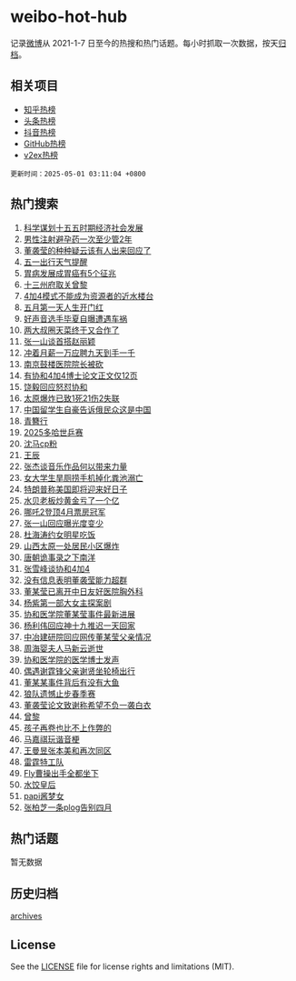 # weibo-hot-hub

记录[微博](https://www.weibo.com)从 2021-1-7 日至今的热搜和热门话题。每小时抓取一次数据，按天[归档](archives)。

## 相关项目

- [知乎热榜](https://github.com/lonnyzhang423/zhihu-hot-hub)
- [头条热榜](https://github.com/lonnyzhang423/toutiao-hot-hub)
- [抖音热榜](https://github.com/lonnyzhang423/douyin-hot-hub)
- [GitHub热榜](https://github.com/lonnyzhang423/github-hot-hub)
- [v2ex热榜](https://github.com/lonnyzhang423/v2ex-hot-hub)


`更新时间：2025-05-01 03:11:04 +0800`

## 热门搜索

1. [科学谋划十五五时期经济社会发展](https://m.weibo.cn/search?containerid=100103type%3D1%26t%3D10%26q%3D%23%E7%A7%91%E5%AD%A6%E8%B0%8B%E5%88%92%E5%8D%81%E4%BA%94%E4%BA%94%E6%97%B6%E6%9C%9F%E7%BB%8F%E6%B5%8E%E7%A4%BE%E4%BC%9A%E5%8F%91%E5%B1%95%23&stream_entry_id=51&isnewpage=1&extparam=seat%3D1%26stream_entry_id%3D51%26c_type%3D51%26q%3D%2523%25E7%25A7%2591%25E5%25AD%25A6%25E8%25B0%258B%25E5%2588%2592%25E5%258D%2581%25E4%25BA%2594%25E4%25BA%2594%25E6%2597%25B6%25E6%259C%259F%25E7%25BB%258F%25E6%25B5%258E%25E7%25A4%25BE%25E4%25BC%259A%25E5%258F%2591%25E5%25B1%2595%2523%26cate%3D10103%26filter_type%3Drealtimehot%26dgr%3D0%26pos%3D0%26display_time%3D1746040263%26pre_seqid%3D17460402632100186538091)
1. [男性注射避孕药一次至少管2年](https://m.weibo.cn/search?containerid=100103type%3D1%26t%3D10%26q%3D%23%E7%94%B7%E6%80%A7%E6%B3%A8%E5%B0%84%E9%81%BF%E5%AD%95%E8%8D%AF%E4%B8%80%E6%AC%A1%E8%87%B3%E5%B0%91%E7%AE%A12%E5%B9%B4%23&stream_entry_id=31&isnewpage=1&extparam=seat%3D1%26c_type%3D31%26flag%3D2%26cate%3D5001%26lcate%3D5001%26stream_entry_id%3D31%26filter_type%3Drealtimehot%26q%3D%2523%25E7%2594%25B7%25E6%2580%25A7%25E6%25B3%25A8%25E5%25B0%2584%25E9%2581%25BF%25E5%25AD%2595%25E8%258D%25AF%25E4%25B8%2580%25E6%25AC%25A1%25E8%2587%25B3%25E5%25B0%2591%25E7%25AE%25A12%25E5%25B9%25B4%2523%26dgr%3D0%26realpos%3D1%26band_rank%3D1%26pos%3D0%26display_time%3D1746040263%26pre_seqid%3D17460402632100186538091)
1. [董袭莹的种种疑云该有人出来回应了](https://m.weibo.cn/search?containerid=100103type%3D1%26t%3D10%26q%3D%23%E8%91%A3%E8%A2%AD%E8%8E%B9%E7%9A%84%E7%A7%8D%E7%A7%8D%E7%96%91%E4%BA%91%E8%AF%A5%E6%9C%89%E4%BA%BA%E5%87%BA%E6%9D%A5%E5%9B%9E%E5%BA%94%E4%BA%86%23&stream_entry_id=31&isnewpage=1&extparam=seat%3D1%26c_type%3D31%26flag%3D0%26cate%3D5001%26lcate%3D5001%26stream_entry_id%3D31%26filter_type%3Drealtimehot%26q%3D%2523%25E8%2591%25A3%25E8%25A2%25AD%25E8%258E%25B9%25E7%259A%2584%25E7%25A7%258D%25E7%25A7%258D%25E7%2596%2591%25E4%25BA%2591%25E8%25AF%25A5%25E6%259C%2589%25E4%25BA%25BA%25E5%2587%25BA%25E6%259D%25A5%25E5%259B%259E%25E5%25BA%2594%25E4%25BA%2586%2523%26dgr%3D0%26realpos%3D2%26band_rank%3D2%26pos%3D1%26display_time%3D1746040263%26pre_seqid%3D17460402632100186538091)
1. [五一出行天气提醒](https://m.weibo.cn/search?containerid=100103type%3D1%26t%3D10%26q%3D%23%E4%BA%94%E4%B8%80%E5%87%BA%E8%A1%8C%E5%A4%A9%E6%B0%94%E6%8F%90%E9%86%92%23&stream_entry_id=31&isnewpage=1&extparam=seat%3D1%26c_type%3D31%26flag%3D0%26cate%3D5001%26lcate%3D5001%26stream_entry_id%3D31%26filter_type%3Drealtimehot%26q%3D%2523%25E4%25BA%2594%25E4%25B8%2580%25E5%2587%25BA%25E8%25A1%258C%25E5%25A4%25A9%25E6%25B0%2594%25E6%258F%2590%25E9%2586%2592%2523%26dgr%3D0%26realpos%3D3%26band_rank%3D3%26pos%3D2%26display_time%3D1746040263%26pre_seqid%3D17460402632100186538091)
1. [胃病发展成胃癌有5个征兆](https://m.weibo.cn/search?containerid=100103type%3D1%26t%3D10%26q%3D%23%E8%83%83%E7%97%85%E5%8F%91%E5%B1%95%E6%88%90%E8%83%83%E7%99%8C%E6%9C%895%E4%B8%AA%E5%BE%81%E5%85%86%23&stream_entry_id=31&isnewpage=1&extparam=seat%3D1%26c_type%3D31%26flag%3D2%26cate%3D5001%26lcate%3D5001%26stream_entry_id%3D31%26filter_type%3Drealtimehot%26q%3D%2523%25E8%2583%2583%25E7%2597%2585%25E5%258F%2591%25E5%25B1%2595%25E6%2588%2590%25E8%2583%2583%25E7%2599%258C%25E6%259C%25895%25E4%25B8%25AA%25E5%25BE%2581%25E5%2585%2586%2523%26dgr%3D0%26realpos%3D4%26band_rank%3D4%26pos%3D3%26display_time%3D1746040263%26pre_seqid%3D17460402632100186538091)
1. [十三州府取关曾黎](https://m.weibo.cn/search?containerid=100103type%3D1%26t%3D10%26q%3D%23%E5%8D%81%E4%B8%89%E5%B7%9E%E5%BA%9C%E5%8F%96%E5%85%B3%E6%9B%BE%E9%BB%8E%23&stream_entry_id=31&isnewpage=1&extparam=seat%3D1%26c_type%3D31%26flag%3D0%26cate%3D5001%26lcate%3D5001%26stream_entry_id%3D31%26filter_type%3Drealtimehot%26q%3D%2523%25E5%258D%2581%25E4%25B8%2589%25E5%25B7%259E%25E5%25BA%259C%25E5%258F%2596%25E5%2585%25B3%25E6%259B%25BE%25E9%25BB%258E%2523%26dgr%3D0%26realpos%3D5%26band_rank%3D5%26pos%3D4%26display_time%3D1746040263%26pre_seqid%3D17460402632100186538091)
1. [4加4模式不能成为资源者的近水楼台](https://m.weibo.cn/search?containerid=100103type%3D1%26t%3D10%26q%3D%234%E5%8A%A04%E6%A8%A1%E5%BC%8F%E4%B8%8D%E8%83%BD%E6%88%90%E4%B8%BA%E8%B5%84%E6%BA%90%E8%80%85%E7%9A%84%E8%BF%91%E6%B0%B4%E6%A5%BC%E5%8F%B0%23&stream_entry_id=31&isnewpage=1&extparam=seat%3D1%26c_type%3D31%26flag%3D1%26cate%3D5001%26lcate%3D5001%26stream_entry_id%3D31%26filter_type%3Drealtimehot%26q%3D%25234%25E5%258A%25A04%25E6%25A8%25A1%25E5%25BC%258F%25E4%25B8%258D%25E8%2583%25BD%25E6%2588%2590%25E4%25B8%25BA%25E8%25B5%2584%25E6%25BA%2590%25E8%2580%2585%25E7%259A%2584%25E8%25BF%2591%25E6%25B0%25B4%25E6%25A5%25BC%25E5%258F%25B0%2523%26dgr%3D0%26realpos%3D6%26band_rank%3D6%26pos%3D5%26display_time%3D1746040263%26pre_seqid%3D17460402632100186538091)
1. [五月第一天人生开门红](https://m.weibo.cn/search?containerid=100103type%3D1%26t%3D10%26q%3D%23%E4%BA%94%E6%9C%88%E7%AC%AC%E4%B8%80%E5%A4%A9%E4%BA%BA%E7%94%9F%E5%BC%80%E9%97%A8%E7%BA%A2%23&stream_entry_id=31&isnewpage=1&extparam=seat%3D1%26c_type%3D31%26band_rank%3D7%26topic_ad%3D1%26lcate%3D5001%26is_ad_pos%3D1%26stream_entry_id%3D31%26pos%3D6%26q%3D%2523%25E4%25BA%2594%25E6%259C%2588%25E7%25AC%25AC%25E4%25B8%2580%25E5%25A4%25A9%25E4%25BA%25BA%25E7%2594%259F%25E5%25BC%2580%25E9%2597%25A8%25E7%25BA%25A2%2523%26dgr%3D0%26cate%3D5001%26adid%3D284713%26filter_type%3Drealtimehot%26display_time%3D1746040263%26pre_seqid%3D17460402632100186538091)
1. [好声音选手毕夏自曝遭遇车祸](https://m.weibo.cn/search?containerid=100103type%3D1%26t%3D10%26q%3D%23%E5%A5%BD%E5%A3%B0%E9%9F%B3%E9%80%89%E6%89%8B%E6%AF%95%E5%A4%8F%E8%87%AA%E6%9B%9D%E9%81%AD%E9%81%87%E8%BD%A6%E7%A5%B8%23&stream_entry_id=31&isnewpage=1&extparam=seat%3D1%26c_type%3D31%26flag%3D2%26cate%3D5001%26lcate%3D5001%26stream_entry_id%3D31%26filter_type%3Drealtimehot%26q%3D%2523%25E5%25A5%25BD%25E5%25A3%25B0%25E9%259F%25B3%25E9%2580%2589%25E6%2589%258B%25E6%25AF%2595%25E5%25A4%258F%25E8%2587%25AA%25E6%259B%259D%25E9%2581%25AD%25E9%2581%2587%25E8%25BD%25A6%25E7%25A5%25B8%2523%26dgr%3D0%26realpos%3D7%26band_rank%3D7%26pos%3D7%26display_time%3D1746040263%26pre_seqid%3D17460402632100186538091)
1. [两大叔圈天菜终于又合作了](https://m.weibo.cn/search?containerid=100103type%3D1%26t%3D10%26q%3D%E4%B8%A4%E5%A4%A7%E5%8F%94%E5%9C%88%E5%A4%A9%E8%8F%9C%E7%BB%88%E4%BA%8E%E5%8F%88%E5%90%88%E4%BD%9C%E4%BA%86&stream_entry_id=31&isnewpage=1&extparam=seat%3D1%26c_type%3D31%26flag%3D2%26cate%3D5001%26lcate%3D5001%26stream_entry_id%3D31%26filter_type%3Drealtimehot%26q%3D%25E4%25B8%25A4%25E5%25A4%25A7%25E5%258F%2594%25E5%259C%2588%25E5%25A4%25A9%25E8%258F%259C%25E7%25BB%2588%25E4%25BA%258E%25E5%258F%2588%25E5%2590%2588%25E4%25BD%259C%25E4%25BA%2586%26dgr%3D0%26realpos%3D8%26band_rank%3D8%26pos%3D8%26display_time%3D1746040263%26pre_seqid%3D17460402632100186538091)
1. [张一山谈首搭赵丽颖](https://m.weibo.cn/search?containerid=100103type%3D1%26t%3D10%26q%3D%23%E5%BC%A0%E4%B8%80%E5%B1%B1%E8%B0%88%E9%A6%96%E6%90%AD%E8%B5%B5%E4%B8%BD%E9%A2%96%23&stream_entry_id=31&isnewpage=1&extparam=seat%3D1%26c_type%3D31%26flag%3D2%26cate%3D5001%26lcate%3D5001%26stream_entry_id%3D31%26filter_type%3Drealtimehot%26q%3D%2523%25E5%25BC%25A0%25E4%25B8%2580%25E5%25B1%25B1%25E8%25B0%2588%25E9%25A6%2596%25E6%2590%25AD%25E8%25B5%25B5%25E4%25B8%25BD%25E9%25A2%2596%2523%26dgr%3D0%26realpos%3D9%26band_rank%3D9%26pos%3D9%26display_time%3D1746040263%26pre_seqid%3D17460402632100186538091)
1. [冲着月薪一万应聘九天到手一千](https://m.weibo.cn/search?containerid=100103type%3D1%26t%3D10%26q%3D%23%E5%86%B2%E7%9D%80%E6%9C%88%E8%96%AA%E4%B8%80%E4%B8%87%E5%BA%94%E8%81%98%E4%B9%9D%E5%A4%A9%E5%88%B0%E6%89%8B%E4%B8%80%E5%8D%83%23&stream_entry_id=31&isnewpage=1&extparam=seat%3D1%26c_type%3D31%26flag%3D0%26cate%3D5001%26lcate%3D5001%26stream_entry_id%3D31%26filter_type%3Drealtimehot%26q%3D%2523%25E5%2586%25B2%25E7%259D%2580%25E6%259C%2588%25E8%2596%25AA%25E4%25B8%2580%25E4%25B8%2587%25E5%25BA%2594%25E8%2581%2598%25E4%25B9%259D%25E5%25A4%25A9%25E5%2588%25B0%25E6%2589%258B%25E4%25B8%2580%25E5%258D%2583%2523%26dgr%3D0%26realpos%3D10%26band_rank%3D10%26pos%3D10%26display_time%3D1746040263%26pre_seqid%3D17460402632100186538091)
1. [南京鼓楼医院院长被砍](https://m.weibo.cn/search?containerid=100103type%3D1%26t%3D10%26q%3D%23%E5%8D%97%E4%BA%AC%E9%BC%93%E6%A5%BC%E5%8C%BB%E9%99%A2%E9%99%A2%E9%95%BF%E8%A2%AB%E7%A0%8D%23&stream_entry_id=31&isnewpage=1&extparam=seat%3D1%26c_type%3D31%26flag%3D2%26cate%3D5001%26lcate%3D5001%26stream_entry_id%3D31%26filter_type%3Drealtimehot%26q%3D%2523%25E5%258D%2597%25E4%25BA%25AC%25E9%25BC%2593%25E6%25A5%25BC%25E5%258C%25BB%25E9%2599%25A2%25E9%2599%25A2%25E9%2595%25BF%25E8%25A2%25AB%25E7%25A0%258D%2523%26dgr%3D0%26realpos%3D11%26band_rank%3D11%26pos%3D11%26display_time%3D1746040263%26pre_seqid%3D17460402632100186538091)
1. [有协和4加4博士论文正文仅12页](https://m.weibo.cn/search?containerid=100103type%3D1%26t%3D10%26q%3D%23%E6%9C%89%E5%8D%8F%E5%92%8C4%E5%8A%A04%E5%8D%9A%E5%A3%AB%E8%AE%BA%E6%96%87%E6%AD%A3%E6%96%87%E4%BB%8512%E9%A1%B5%23&stream_entry_id=31&isnewpage=1&extparam=seat%3D1%26c_type%3D31%26flag%3D0%26cate%3D5001%26lcate%3D5001%26stream_entry_id%3D31%26filter_type%3Drealtimehot%26q%3D%2523%25E6%259C%2589%25E5%258D%258F%25E5%2592%258C4%25E5%258A%25A04%25E5%258D%259A%25E5%25A3%25AB%25E8%25AE%25BA%25E6%2596%2587%25E6%25AD%25A3%25E6%2596%2587%25E4%25BB%258512%25E9%25A1%25B5%2523%26dgr%3D0%26realpos%3D12%26band_rank%3D12%26pos%3D12%26display_time%3D1746040263%26pre_seqid%3D17460402632100186538091)
1. [饶毅回应怒怼协和](https://m.weibo.cn/search?containerid=100103type%3D1%26t%3D10%26q%3D%23%E9%A5%B6%E6%AF%85%E5%9B%9E%E5%BA%94%E6%80%92%E6%80%BC%E5%8D%8F%E5%92%8C%23&stream_entry_id=31&isnewpage=1&extparam=seat%3D1%26c_type%3D31%26flag%3D0%26cate%3D5001%26lcate%3D5001%26stream_entry_id%3D31%26filter_type%3Drealtimehot%26q%3D%2523%25E9%25A5%25B6%25E6%25AF%2585%25E5%259B%259E%25E5%25BA%2594%25E6%2580%2592%25E6%2580%25BC%25E5%258D%258F%25E5%2592%258C%2523%26dgr%3D0%26realpos%3D13%26band_rank%3D13%26pos%3D13%26display_time%3D1746040263%26pre_seqid%3D17460402632100186538091)
1. [太原爆炸已致1死21伤2失联](https://m.weibo.cn/search?containerid=100103type%3D1%26t%3D10%26q%3D%23%E5%A4%AA%E5%8E%9F%E7%88%86%E7%82%B8%E5%B7%B2%E8%87%B41%E6%AD%BB21%E4%BC%A42%E5%A4%B1%E8%81%94%23&stream_entry_id=31&isnewpage=1&extparam=seat%3D1%26c_type%3D31%26flag%3D0%26cate%3D5001%26lcate%3D5001%26stream_entry_id%3D31%26filter_type%3Drealtimehot%26q%3D%2523%25E5%25A4%25AA%25E5%258E%259F%25E7%2588%2586%25E7%2582%25B8%25E5%25B7%25B2%25E8%2587%25B41%25E6%25AD%25BB21%25E4%25BC%25A42%25E5%25A4%25B1%25E8%2581%2594%2523%26dgr%3D0%26realpos%3D14%26band_rank%3D14%26pos%3D14%26display_time%3D1746040263%26pre_seqid%3D17460402632100186538091)
1. [中国留学生自豪告诉俄民众这是中国](https://m.weibo.cn/search?containerid=100103type%3D1%26t%3D10%26q%3D%23%E4%B8%AD%E5%9B%BD%E7%95%99%E5%AD%A6%E7%94%9F%E8%87%AA%E8%B1%AA%E5%91%8A%E8%AF%89%E4%BF%84%E6%B0%91%E4%BC%97%E8%BF%99%E6%98%AF%E4%B8%AD%E5%9B%BD%23&stream_entry_id=31&isnewpage=1&extparam=seat%3D1%26c_type%3D31%26flag%3D1%26cate%3D5001%26lcate%3D5001%26stream_entry_id%3D31%26filter_type%3Drealtimehot%26q%3D%2523%25E4%25B8%25AD%25E5%259B%25BD%25E7%2595%2599%25E5%25AD%25A6%25E7%2594%259F%25E8%2587%25AA%25E8%25B1%25AA%25E5%2591%258A%25E8%25AF%2589%25E4%25BF%2584%25E6%25B0%2591%25E4%25BC%2597%25E8%25BF%2599%25E6%2598%25AF%25E4%25B8%25AD%25E5%259B%25BD%2523%26dgr%3D0%26realpos%3D15%26band_rank%3D15%26pos%3D15%26display_time%3D1746040263%26pre_seqid%3D17460402632100186538091)
1. [青簪行](https://m.weibo.cn/search?containerid=100103type%3D1%26t%3D10%26q%3D%E9%9D%92%E7%B0%AA%E8%A1%8C&stream_entry_id=31&isnewpage=1&extparam=seat%3D1%26c_type%3D31%26flag%3D0%26cate%3D5001%26lcate%3D5001%26stream_entry_id%3D31%26filter_type%3Drealtimehot%26q%3D%25E9%259D%2592%25E7%25B0%25AA%25E8%25A1%258C%26dgr%3D0%26realpos%3D16%26band_rank%3D16%26pos%3D16%26display_time%3D1746040263%26pre_seqid%3D17460402632100186538091)
1. [2025多哈世乒赛](https://m.weibo.cn/search?containerid=100103type%3D1%26t%3D10%26q%3D2025%E5%A4%9A%E5%93%88%E4%B8%96%E4%B9%92%E8%B5%9B&stream_entry_id=31&isnewpage=1&extparam=seat%3D1%26c_type%3D31%26flag%3D0%26cate%3D5001%26lcate%3D5001%26stream_entry_id%3D31%26filter_type%3Drealtimehot%26q%3D2025%25E5%25A4%259A%25E5%2593%2588%25E4%25B8%2596%25E4%25B9%2592%25E8%25B5%259B%26dgr%3D0%26realpos%3D17%26band_rank%3D17%26pos%3D17%26display_time%3D1746040263%26pre_seqid%3D17460402632100186538091)
1. [沈马cp粉](https://m.weibo.cn/search?containerid=100103type%3D1%26t%3D10%26q%3D%E6%B2%88%E9%A9%ACcp%E7%B2%89&stream_entry_id=31&isnewpage=1&extparam=seat%3D1%26c_type%3D31%26flag%3D0%26cate%3D5001%26lcate%3D5001%26stream_entry_id%3D31%26filter_type%3Drealtimehot%26q%3D%25E6%25B2%2588%25E9%25A9%25ACcp%25E7%25B2%2589%26dgr%3D0%26realpos%3D18%26band_rank%3D18%26pos%3D18%26display_time%3D1746040263%26pre_seqid%3D17460402632100186538091)
1. [王辰](https://m.weibo.cn/search?containerid=100103type%3D1%26t%3D10%26q%3D%E7%8E%8B%E8%BE%B0&stream_entry_id=31&isnewpage=1&extparam=seat%3D1%26c_type%3D31%26flag%3D0%26cate%3D5001%26lcate%3D5001%26stream_entry_id%3D31%26filter_type%3Drealtimehot%26q%3D%25E7%258E%258B%25E8%25BE%25B0%26dgr%3D0%26realpos%3D19%26band_rank%3D19%26pos%3D19%26display_time%3D1746040263%26pre_seqid%3D17460402632100186538091)
1. [张杰谈音乐作品何以带来力量](https://m.weibo.cn/search?containerid=100103type%3D1%26t%3D10%26q%3D%23%E5%BC%A0%E6%9D%B0%E8%B0%88%E9%9F%B3%E4%B9%90%E4%BD%9C%E5%93%81%E4%BD%95%E4%BB%A5%E5%B8%A6%E6%9D%A5%E5%8A%9B%E9%87%8F%23&stream_entry_id=31&isnewpage=1&extparam=seat%3D1%26c_type%3D31%26flag%3D0%26cate%3D5001%26lcate%3D5001%26stream_entry_id%3D31%26filter_type%3Drealtimehot%26q%3D%2523%25E5%25BC%25A0%25E6%259D%25B0%25E8%25B0%2588%25E9%259F%25B3%25E4%25B9%2590%25E4%25BD%259C%25E5%2593%2581%25E4%25BD%2595%25E4%25BB%25A5%25E5%25B8%25A6%25E6%259D%25A5%25E5%258A%259B%25E9%2587%258F%2523%26dgr%3D0%26realpos%3D20%26band_rank%3D20%26pos%3D20%26display_time%3D1746040263%26pre_seqid%3D17460402632100186538091)
1. [女大学生旱厕捞手机掉化粪池溺亡](https://m.weibo.cn/search?containerid=100103type%3D1%26t%3D10%26q%3D%23%E5%A5%B3%E5%A4%A7%E5%AD%A6%E7%94%9F%E6%97%B1%E5%8E%95%E6%8D%9E%E6%89%8B%E6%9C%BA%E6%8E%89%E5%8C%96%E7%B2%AA%E6%B1%A0%E6%BA%BA%E4%BA%A1%23&stream_entry_id=31&isnewpage=1&extparam=seat%3D1%26c_type%3D31%26flag%3D0%26cate%3D5001%26lcate%3D5001%26stream_entry_id%3D31%26filter_type%3Drealtimehot%26q%3D%2523%25E5%25A5%25B3%25E5%25A4%25A7%25E5%25AD%25A6%25E7%2594%259F%25E6%2597%25B1%25E5%258E%2595%25E6%258D%259E%25E6%2589%258B%25E6%259C%25BA%25E6%258E%2589%25E5%258C%2596%25E7%25B2%25AA%25E6%25B1%25A0%25E6%25BA%25BA%25E4%25BA%25A1%2523%26dgr%3D0%26realpos%3D21%26band_rank%3D21%26pos%3D21%26display_time%3D1746040263%26pre_seqid%3D17460402632100186538091)
1. [特朗普称美国即将迎来好日子](https://m.weibo.cn/search?containerid=100103type%3D1%26t%3D10%26q%3D%23%E7%89%B9%E6%9C%97%E6%99%AE%E7%A7%B0%E7%BE%8E%E5%9B%BD%E5%8D%B3%E5%B0%86%E8%BF%8E%E6%9D%A5%E5%A5%BD%E6%97%A5%E5%AD%90%23&stream_entry_id=31&isnewpage=1&extparam=seat%3D1%26c_type%3D31%26flag%3D1%26cate%3D5001%26lcate%3D5001%26stream_entry_id%3D31%26filter_type%3Drealtimehot%26q%3D%2523%25E7%2589%25B9%25E6%259C%2597%25E6%2599%25AE%25E7%25A7%25B0%25E7%25BE%258E%25E5%259B%25BD%25E5%258D%25B3%25E5%25B0%2586%25E8%25BF%258E%25E6%259D%25A5%25E5%25A5%25BD%25E6%2597%25A5%25E5%25AD%2590%2523%26dgr%3D0%26realpos%3D22%26band_rank%3D22%26pos%3D22%26display_time%3D1746040263%26pre_seqid%3D17460402632100186538091)
1. [水贝老板炒黄金亏了一个亿](https://m.weibo.cn/search?containerid=100103type%3D1%26t%3D10%26q%3D%23%E6%B0%B4%E8%B4%9D%E8%80%81%E6%9D%BF%E7%82%92%E9%BB%84%E9%87%91%E4%BA%8F%E4%BA%86%E4%B8%80%E4%B8%AA%E4%BA%BF%23&stream_entry_id=31&isnewpage=1&extparam=seat%3D1%26c_type%3D31%26flag%3D0%26cate%3D5001%26lcate%3D5001%26stream_entry_id%3D31%26filter_type%3Drealtimehot%26q%3D%2523%25E6%25B0%25B4%25E8%25B4%259D%25E8%2580%2581%25E6%259D%25BF%25E7%2582%2592%25E9%25BB%2584%25E9%2587%2591%25E4%25BA%258F%25E4%25BA%2586%25E4%25B8%2580%25E4%25B8%25AA%25E4%25BA%25BF%2523%26dgr%3D0%26realpos%3D23%26band_rank%3D23%26pos%3D23%26display_time%3D1746040263%26pre_seqid%3D17460402632100186538091)
1. [哪吒2登顶4月票房冠军](https://m.weibo.cn/search?containerid=100103type%3D1%26t%3D10%26q%3D%23%E5%93%AA%E5%90%922%E7%99%BB%E9%A1%B64%E6%9C%88%E7%A5%A8%E6%88%BF%E5%86%A0%E5%86%9B%23&stream_entry_id=31&isnewpage=1&extparam=seat%3D1%26c_type%3D31%26flag%3D0%26cate%3D5001%26lcate%3D5001%26stream_entry_id%3D31%26filter_type%3Drealtimehot%26q%3D%2523%25E5%2593%25AA%25E5%2590%25922%25E7%2599%25BB%25E9%25A1%25B64%25E6%259C%2588%25E7%25A5%25A8%25E6%2588%25BF%25E5%2586%25A0%25E5%2586%259B%2523%26dgr%3D0%26realpos%3D24%26band_rank%3D24%26pos%3D24%26display_time%3D1746040263%26pre_seqid%3D17460402632100186538091)
1. [张一山回应曝光度变少](https://m.weibo.cn/search?containerid=100103type%3D1%26t%3D10%26q%3D%23%E5%BC%A0%E4%B8%80%E5%B1%B1%E5%9B%9E%E5%BA%94%E6%9B%9D%E5%85%89%E5%BA%A6%E5%8F%98%E5%B0%91%23&stream_entry_id=31&isnewpage=1&extparam=seat%3D1%26c_type%3D31%26flag%3D0%26cate%3D5001%26lcate%3D5001%26stream_entry_id%3D31%26filter_type%3Drealtimehot%26q%3D%2523%25E5%25BC%25A0%25E4%25B8%2580%25E5%25B1%25B1%25E5%259B%259E%25E5%25BA%2594%25E6%259B%259D%25E5%2585%2589%25E5%25BA%25A6%25E5%258F%2598%25E5%25B0%2591%2523%26dgr%3D0%26realpos%3D25%26band_rank%3D25%26pos%3D25%26display_time%3D1746040263%26pre_seqid%3D17460402632100186538091)
1. [杜海涛约女明星吃饭](https://m.weibo.cn/search?containerid=100103type%3D1%26t%3D10%26q%3D%23%E6%9D%9C%E6%B5%B7%E6%B6%9B%E7%BA%A6%E5%A5%B3%E6%98%8E%E6%98%9F%E5%90%83%E9%A5%AD%23&stream_entry_id=31&isnewpage=1&extparam=seat%3D1%26c_type%3D31%26flag%3D0%26cate%3D5001%26lcate%3D5001%26stream_entry_id%3D31%26filter_type%3Drealtimehot%26q%3D%2523%25E6%259D%259C%25E6%25B5%25B7%25E6%25B6%259B%25E7%25BA%25A6%25E5%25A5%25B3%25E6%2598%258E%25E6%2598%259F%25E5%2590%2583%25E9%25A5%25AD%2523%26dgr%3D0%26realpos%3D26%26band_rank%3D26%26pos%3D26%26display_time%3D1746040263%26pre_seqid%3D17460402632100186538091)
1. [山西太原一处居民小区爆炸](https://m.weibo.cn/search?containerid=100103type%3D1%26t%3D10%26q%3D%23%E5%B1%B1%E8%A5%BF%E5%A4%AA%E5%8E%9F%E4%B8%80%E5%A4%84%E5%B1%85%E6%B0%91%E5%B0%8F%E5%8C%BA%E7%88%86%E7%82%B8%23&stream_entry_id=31&isnewpage=1&extparam=seat%3D1%26c_type%3D31%26flag%3D0%26cate%3D5001%26lcate%3D5001%26stream_entry_id%3D31%26filter_type%3Drealtimehot%26q%3D%2523%25E5%25B1%25B1%25E8%25A5%25BF%25E5%25A4%25AA%25E5%258E%259F%25E4%25B8%2580%25E5%25A4%2584%25E5%25B1%2585%25E6%25B0%2591%25E5%25B0%258F%25E5%258C%25BA%25E7%2588%2586%25E7%2582%25B8%2523%26dgr%3D0%26realpos%3D27%26band_rank%3D27%26pos%3D27%26display_time%3D1746040263%26pre_seqid%3D17460402632100186538091)
1. [唐朝诡事录之下南洋](https://m.weibo.cn/search?containerid=100103type%3D1%26t%3D10%26q%3D%E5%94%90%E6%9C%9D%E8%AF%A1%E4%BA%8B%E5%BD%95%E4%B9%8B%E4%B8%8B%E5%8D%97%E6%B4%8B&stream_entry_id=31&isnewpage=1&extparam=seat%3D1%26c_type%3D31%26flag%3D0%26cate%3D5001%26lcate%3D5001%26stream_entry_id%3D31%26filter_type%3Drealtimehot%26q%3D%25E5%2594%2590%25E6%259C%259D%25E8%25AF%25A1%25E4%25BA%258B%25E5%25BD%2595%25E4%25B9%258B%25E4%25B8%258B%25E5%258D%2597%25E6%25B4%258B%26dgr%3D0%26realpos%3D28%26band_rank%3D28%26pos%3D28%26display_time%3D1746040263%26pre_seqid%3D17460402632100186538091)
1. [张雪峰谈协和4加4](https://m.weibo.cn/search?containerid=100103type%3D1%26t%3D10%26q%3D%23%E5%BC%A0%E9%9B%AA%E5%B3%B0%E8%B0%88%E5%8D%8F%E5%92%8C4%E5%8A%A04%23&stream_entry_id=31&isnewpage=1&extparam=seat%3D1%26c_type%3D31%26flag%3D0%26cate%3D5001%26lcate%3D5001%26stream_entry_id%3D31%26filter_type%3Drealtimehot%26q%3D%2523%25E5%25BC%25A0%25E9%259B%25AA%25E5%25B3%25B0%25E8%25B0%2588%25E5%258D%258F%25E5%2592%258C4%25E5%258A%25A04%2523%26dgr%3D0%26realpos%3D29%26band_rank%3D29%26pos%3D29%26display_time%3D1746040263%26pre_seqid%3D17460402632100186538091)
1. [没有信息表明董袭莹能力超群](https://m.weibo.cn/search?containerid=100103type%3D1%26t%3D10%26q%3D%23%E6%B2%A1%E6%9C%89%E4%BF%A1%E6%81%AF%E8%A1%A8%E6%98%8E%E8%91%A3%E8%A2%AD%E8%8E%B9%E8%83%BD%E5%8A%9B%E8%B6%85%E7%BE%A4%23&stream_entry_id=31&isnewpage=1&extparam=seat%3D1%26c_type%3D31%26flag%3D0%26cate%3D5001%26lcate%3D5001%26stream_entry_id%3D31%26filter_type%3Drealtimehot%26q%3D%2523%25E6%25B2%25A1%25E6%259C%2589%25E4%25BF%25A1%25E6%2581%25AF%25E8%25A1%25A8%25E6%2598%258E%25E8%2591%25A3%25E8%25A2%25AD%25E8%258E%25B9%25E8%2583%25BD%25E5%258A%259B%25E8%25B6%2585%25E7%25BE%25A4%2523%26dgr%3D0%26realpos%3D30%26band_rank%3D30%26pos%3D30%26display_time%3D1746040263%26pre_seqid%3D17460402632100186538091)
1. [董某莹已离开中日友好医院胸外科](https://m.weibo.cn/search?containerid=100103type%3D1%26t%3D10%26q%3D%23%E8%91%A3%E6%9F%90%E8%8E%B9%E5%B7%B2%E7%A6%BB%E5%BC%80%E4%B8%AD%E6%97%A5%E5%8F%8B%E5%A5%BD%E5%8C%BB%E9%99%A2%E8%83%B8%E5%A4%96%E7%A7%91%23&stream_entry_id=31&isnewpage=1&extparam=seat%3D1%26c_type%3D31%26flag%3D0%26cate%3D5001%26lcate%3D5001%26stream_entry_id%3D31%26filter_type%3Drealtimehot%26q%3D%2523%25E8%2591%25A3%25E6%259F%2590%25E8%258E%25B9%25E5%25B7%25B2%25E7%25A6%25BB%25E5%25BC%2580%25E4%25B8%25AD%25E6%2597%25A5%25E5%258F%258B%25E5%25A5%25BD%25E5%258C%25BB%25E9%2599%25A2%25E8%2583%25B8%25E5%25A4%2596%25E7%25A7%2591%2523%26dgr%3D0%26realpos%3D31%26band_rank%3D31%26pos%3D31%26display_time%3D1746040263%26pre_seqid%3D17460402632100186538091)
1. [杨紫第一部大女主探案剧](https://m.weibo.cn/search?containerid=100103type%3D1%26t%3D10%26q%3D%23%E6%9D%A8%E7%B4%AB%E7%AC%AC%E4%B8%80%E9%83%A8%E5%A4%A7%E5%A5%B3%E4%B8%BB%E6%8E%A2%E6%A1%88%E5%89%A7%23&stream_entry_id=31&isnewpage=1&extparam=seat%3D1%26c_type%3D31%26flag%3D0%26cate%3D5001%26lcate%3D5001%26stream_entry_id%3D31%26filter_type%3Drealtimehot%26q%3D%2523%25E6%259D%25A8%25E7%25B4%25AB%25E7%25AC%25AC%25E4%25B8%2580%25E9%2583%25A8%25E5%25A4%25A7%25E5%25A5%25B3%25E4%25B8%25BB%25E6%258E%25A2%25E6%25A1%2588%25E5%2589%25A7%2523%26dgr%3D0%26realpos%3D32%26band_rank%3D32%26pos%3D32%26display_time%3D1746040263%26pre_seqid%3D17460402632100186538091)
1. [协和医学院董某莹事件最新进展](https://m.weibo.cn/search?containerid=100103type%3D1%26t%3D10%26q%3D%E5%8D%8F%E5%92%8C%E5%8C%BB%E5%AD%A6%E9%99%A2%E8%91%A3%E6%9F%90%E8%8E%B9%E4%BA%8B%E4%BB%B6%E6%9C%80%E6%96%B0%E8%BF%9B%E5%B1%95&stream_entry_id=31&isnewpage=1&extparam=seat%3D1%26c_type%3D31%26flag%3D0%26cate%3D5001%26lcate%3D5001%26stream_entry_id%3D31%26filter_type%3Drealtimehot%26q%3D%25E5%258D%258F%25E5%2592%258C%25E5%258C%25BB%25E5%25AD%25A6%25E9%2599%25A2%25E8%2591%25A3%25E6%259F%2590%25E8%258E%25B9%25E4%25BA%258B%25E4%25BB%25B6%25E6%259C%2580%25E6%2596%25B0%25E8%25BF%259B%25E5%25B1%2595%26dgr%3D0%26realpos%3D33%26band_rank%3D33%26pos%3D33%26display_time%3D1746040263%26pre_seqid%3D17460402632100186538091)
1. [杨利伟回应神十九推迟一天回家](https://m.weibo.cn/search?containerid=100103type%3D1%26t%3D10%26q%3D%23%E6%9D%A8%E5%88%A9%E4%BC%9F%E5%9B%9E%E5%BA%94%E7%A5%9E%E5%8D%81%E4%B9%9D%E6%8E%A8%E8%BF%9F%E4%B8%80%E5%A4%A9%E5%9B%9E%E5%AE%B6%23&stream_entry_id=31&isnewpage=1&extparam=seat%3D1%26c_type%3D31%26flag%3D0%26cate%3D5001%26lcate%3D5001%26stream_entry_id%3D31%26filter_type%3Drealtimehot%26q%3D%2523%25E6%259D%25A8%25E5%2588%25A9%25E4%25BC%259F%25E5%259B%259E%25E5%25BA%2594%25E7%25A5%259E%25E5%258D%2581%25E4%25B9%259D%25E6%258E%25A8%25E8%25BF%259F%25E4%25B8%2580%25E5%25A4%25A9%25E5%259B%259E%25E5%25AE%25B6%2523%26dgr%3D0%26realpos%3D34%26band_rank%3D34%26pos%3D34%26display_time%3D1746040263%26pre_seqid%3D17460402632100186538091)
1. [中冶建研院回应网传董某莹父亲情况](https://m.weibo.cn/search?containerid=100103type%3D1%26t%3D10%26q%3D%23%E4%B8%AD%E5%86%B6%E5%BB%BA%E7%A0%94%E9%99%A2%E5%9B%9E%E5%BA%94%E7%BD%91%E4%BC%A0%E8%91%A3%E6%9F%90%E8%8E%B9%E7%88%B6%E4%BA%B2%E6%83%85%E5%86%B5%23&stream_entry_id=31&isnewpage=1&extparam=seat%3D1%26c_type%3D31%26flag%3D0%26cate%3D5001%26lcate%3D5001%26stream_entry_id%3D31%26filter_type%3Drealtimehot%26q%3D%2523%25E4%25B8%25AD%25E5%2586%25B6%25E5%25BB%25BA%25E7%25A0%2594%25E9%2599%25A2%25E5%259B%259E%25E5%25BA%2594%25E7%25BD%2591%25E4%25BC%25A0%25E8%2591%25A3%25E6%259F%2590%25E8%258E%25B9%25E7%2588%25B6%25E4%25BA%25B2%25E6%2583%2585%25E5%2586%25B5%2523%26dgr%3D0%26realpos%3D35%26band_rank%3D35%26pos%3D35%26display_time%3D1746040263%26pre_seqid%3D17460402632100186538091)
1. [周海婴夫人马新云逝世](https://m.weibo.cn/search?containerid=100103type%3D1%26t%3D10%26q%3D%23%E5%91%A8%E6%B5%B7%E5%A9%B4%E5%A4%AB%E4%BA%BA%E9%A9%AC%E6%96%B0%E4%BA%91%E9%80%9D%E4%B8%96%23&stream_entry_id=31&isnewpage=1&extparam=seat%3D1%26c_type%3D31%26flag%3D1%26cate%3D5001%26lcate%3D5001%26stream_entry_id%3D31%26filter_type%3Drealtimehot%26q%3D%2523%25E5%2591%25A8%25E6%25B5%25B7%25E5%25A9%25B4%25E5%25A4%25AB%25E4%25BA%25BA%25E9%25A9%25AC%25E6%2596%25B0%25E4%25BA%2591%25E9%2580%259D%25E4%25B8%2596%2523%26dgr%3D0%26realpos%3D36%26band_rank%3D36%26pos%3D36%26display_time%3D1746040263%26pre_seqid%3D17460402632100186538091)
1. [协和医学院的医学博士发声](https://m.weibo.cn/search?containerid=100103type%3D1%26t%3D10%26q%3D%23%E5%8D%8F%E5%92%8C%E5%8C%BB%E5%AD%A6%E9%99%A2%E7%9A%84%E5%8C%BB%E5%AD%A6%E5%8D%9A%E5%A3%AB%E5%8F%91%E5%A3%B0%23&stream_entry_id=31&isnewpage=1&extparam=seat%3D1%26c_type%3D31%26flag%3D0%26cate%3D5001%26lcate%3D5001%26stream_entry_id%3D31%26filter_type%3Drealtimehot%26q%3D%2523%25E5%258D%258F%25E5%2592%258C%25E5%258C%25BB%25E5%25AD%25A6%25E9%2599%25A2%25E7%259A%2584%25E5%258C%25BB%25E5%25AD%25A6%25E5%258D%259A%25E5%25A3%25AB%25E5%258F%2591%25E5%25A3%25B0%2523%26dgr%3D0%26realpos%3D37%26band_rank%3D37%26pos%3D37%26display_time%3D1746040263%26pre_seqid%3D17460402632100186538091)
1. [偶遇谢霆锋父亲谢贤坐轮椅出行](https://m.weibo.cn/search?containerid=100103type%3D1%26t%3D10%26q%3D%23%E5%81%B6%E9%81%87%E8%B0%A2%E9%9C%86%E9%94%8B%E7%88%B6%E4%BA%B2%E8%B0%A2%E8%B4%A4%E5%9D%90%E8%BD%AE%E6%A4%85%E5%87%BA%E8%A1%8C%23&stream_entry_id=31&isnewpage=1&extparam=seat%3D1%26c_type%3D31%26flag%3D0%26cate%3D5001%26lcate%3D5001%26stream_entry_id%3D31%26filter_type%3Drealtimehot%26q%3D%2523%25E5%2581%25B6%25E9%2581%2587%25E8%25B0%25A2%25E9%259C%2586%25E9%2594%258B%25E7%2588%25B6%25E4%25BA%25B2%25E8%25B0%25A2%25E8%25B4%25A4%25E5%259D%2590%25E8%25BD%25AE%25E6%25A4%2585%25E5%2587%25BA%25E8%25A1%258C%2523%26dgr%3D0%26realpos%3D38%26band_rank%3D38%26pos%3D38%26display_time%3D1746040263%26pre_seqid%3D17460402632100186538091)
1. [董某某事件背后有没有大鱼](https://m.weibo.cn/search?containerid=100103type%3D1%26t%3D10%26q%3D%23%E8%91%A3%E6%9F%90%E6%9F%90%E4%BA%8B%E4%BB%B6%E8%83%8C%E5%90%8E%E6%9C%89%E6%B2%A1%E6%9C%89%E5%A4%A7%E9%B1%BC%23&stream_entry_id=31&isnewpage=1&extparam=seat%3D1%26c_type%3D31%26flag%3D0%26cate%3D5001%26lcate%3D5001%26stream_entry_id%3D31%26filter_type%3Drealtimehot%26q%3D%2523%25E8%2591%25A3%25E6%259F%2590%25E6%259F%2590%25E4%25BA%258B%25E4%25BB%25B6%25E8%2583%258C%25E5%2590%258E%25E6%259C%2589%25E6%25B2%25A1%25E6%259C%2589%25E5%25A4%25A7%25E9%25B1%25BC%2523%26dgr%3D0%26realpos%3D39%26band_rank%3D39%26pos%3D39%26display_time%3D1746040263%26pre_seqid%3D17460402632100186538091)
1. [狼队遗憾止步春季赛](https://m.weibo.cn/search?containerid=100103type%3D1%26t%3D10%26q%3D%23%E7%8B%BC%E9%98%9F%E9%81%97%E6%86%BE%E6%AD%A2%E6%AD%A5%E6%98%A5%E5%AD%A3%E8%B5%9B%23&stream_entry_id=31&isnewpage=1&extparam=seat%3D1%26c_type%3D31%26flag%3D0%26cate%3D5001%26lcate%3D5001%26stream_entry_id%3D31%26filter_type%3Drealtimehot%26q%3D%2523%25E7%258B%25BC%25E9%2598%259F%25E9%2581%2597%25E6%2586%25BE%25E6%25AD%25A2%25E6%25AD%25A5%25E6%2598%25A5%25E5%25AD%25A3%25E8%25B5%259B%2523%26dgr%3D0%26realpos%3D40%26band_rank%3D40%26pos%3D40%26display_time%3D1746040263%26pre_seqid%3D17460402632100186538091)
1. [董袭莹论文致谢称希望不负一袭白衣](https://m.weibo.cn/search?containerid=100103type%3D1%26t%3D10%26q%3D%23%E8%91%A3%E8%A2%AD%E8%8E%B9%E8%AE%BA%E6%96%87%E8%87%B4%E8%B0%A2%E7%A7%B0%E5%B8%8C%E6%9C%9B%E4%B8%8D%E8%B4%9F%E4%B8%80%E8%A2%AD%E7%99%BD%E8%A1%A3%23&stream_entry_id=31&isnewpage=1&extparam=seat%3D1%26c_type%3D31%26flag%3D0%26cate%3D5001%26lcate%3D5001%26stream_entry_id%3D31%26filter_type%3Drealtimehot%26q%3D%2523%25E8%2591%25A3%25E8%25A2%25AD%25E8%258E%25B9%25E8%25AE%25BA%25E6%2596%2587%25E8%2587%25B4%25E8%25B0%25A2%25E7%25A7%25B0%25E5%25B8%258C%25E6%259C%259B%25E4%25B8%258D%25E8%25B4%259F%25E4%25B8%2580%25E8%25A2%25AD%25E7%2599%25BD%25E8%25A1%25A3%2523%26dgr%3D0%26realpos%3D41%26band_rank%3D41%26pos%3D41%26display_time%3D1746040263%26pre_seqid%3D17460402632100186538091)
1. [曾黎](https://m.weibo.cn/search?containerid=100103type%3D1%26t%3D10%26q%3D%E6%9B%BE%E9%BB%8E&stream_entry_id=31&isnewpage=1&extparam=seat%3D1%26c_type%3D31%26flag%3D0%26cate%3D5001%26lcate%3D5001%26stream_entry_id%3D31%26filter_type%3Drealtimehot%26q%3D%25E6%259B%25BE%25E9%25BB%258E%26dgr%3D0%26realpos%3D42%26band_rank%3D42%26pos%3D42%26display_time%3D1746040263%26pre_seqid%3D17460402632100186538091)
1. [孩子再卷也比不上作弊的](https://m.weibo.cn/search?containerid=100103type%3D1%26t%3D10%26q%3D%E5%AD%A9%E5%AD%90%E5%86%8D%E5%8D%B7%E4%B9%9F%E6%AF%94%E4%B8%8D%E4%B8%8A%E4%BD%9C%E5%BC%8A%E7%9A%84&stream_entry_id=31&isnewpage=1&extparam=seat%3D1%26c_type%3D31%26flag%3D0%26cate%3D5001%26lcate%3D5001%26stream_entry_id%3D31%26filter_type%3Drealtimehot%26q%3D%25E5%25AD%25A9%25E5%25AD%2590%25E5%2586%258D%25E5%258D%25B7%25E4%25B9%259F%25E6%25AF%2594%25E4%25B8%258D%25E4%25B8%258A%25E4%25BD%259C%25E5%25BC%258A%25E7%259A%2584%26dgr%3D0%26realpos%3D43%26band_rank%3D43%26pos%3D43%26display_time%3D1746040263%26pre_seqid%3D17460402632100186538091)
1. [马嘉祺玩谐音梗](https://m.weibo.cn/search?containerid=100103type%3D1%26t%3D10%26q%3D%23%E9%A9%AC%E5%98%89%E7%A5%BA%E7%8E%A9%E8%B0%90%E9%9F%B3%E6%A2%97%23&stream_entry_id=31&isnewpage=1&extparam=seat%3D1%26c_type%3D31%26flag%3D0%26cate%3D5001%26lcate%3D5001%26stream_entry_id%3D31%26filter_type%3Drealtimehot%26q%3D%2523%25E9%25A9%25AC%25E5%2598%2589%25E7%25A5%25BA%25E7%258E%25A9%25E8%25B0%2590%25E9%259F%25B3%25E6%25A2%2597%2523%26dgr%3D0%26realpos%3D44%26band_rank%3D44%26pos%3D44%26display_time%3D1746040263%26pre_seqid%3D17460402632100186538091)
1. [王曼昱张本美和再次同区](https://m.weibo.cn/search?containerid=100103type%3D1%26t%3D10%26q%3D%23%E7%8E%8B%E6%9B%BC%E6%98%B1%E5%BC%A0%E6%9C%AC%E7%BE%8E%E5%92%8C%E5%86%8D%E6%AC%A1%E5%90%8C%E5%8C%BA%23&stream_entry_id=31&isnewpage=1&extparam=seat%3D1%26c_type%3D31%26flag%3D0%26cate%3D5001%26lcate%3D5001%26stream_entry_id%3D31%26filter_type%3Drealtimehot%26q%3D%2523%25E7%258E%258B%25E6%259B%25BC%25E6%2598%25B1%25E5%25BC%25A0%25E6%259C%25AC%25E7%25BE%258E%25E5%2592%258C%25E5%2586%258D%25E6%25AC%25A1%25E5%2590%258C%25E5%258C%25BA%2523%26dgr%3D0%26realpos%3D45%26band_rank%3D45%26pos%3D45%26display_time%3D1746040263%26pre_seqid%3D17460402632100186538091)
1. [雷霆特工队](https://m.weibo.cn/search?containerid=100103type%3D1%26t%3D10%26q%3D%E9%9B%B7%E9%9C%86%E7%89%B9%E5%B7%A5%E9%98%9F&stream_entry_id=31&isnewpage=1&extparam=seat%3D1%26c_type%3D31%26flag%3D1%26cate%3D5001%26lcate%3D5001%26stream_entry_id%3D31%26filter_type%3Drealtimehot%26q%3D%25E9%259B%25B7%25E9%259C%2586%25E7%2589%25B9%25E5%25B7%25A5%25E9%2598%259F%26dgr%3D0%26realpos%3D46%26band_rank%3D46%26pos%3D46%26display_time%3D1746040263%26pre_seqid%3D17460402632100186538091)
1. [Fly曹操出手全都坐下](https://m.weibo.cn/search?containerid=100103type%3D1%26t%3D10%26q%3D%23Fly%E6%9B%B9%E6%93%8D%E5%87%BA%E6%89%8B%E5%85%A8%E9%83%BD%E5%9D%90%E4%B8%8B%23&stream_entry_id=31&isnewpage=1&extparam=seat%3D1%26c_type%3D31%26flag%3D0%26cate%3D5001%26lcate%3D5001%26stream_entry_id%3D31%26filter_type%3Drealtimehot%26q%3D%2523Fly%25E6%259B%25B9%25E6%2593%258D%25E5%2587%25BA%25E6%2589%258B%25E5%2585%25A8%25E9%2583%25BD%25E5%259D%2590%25E4%25B8%258B%2523%26dgr%3D0%26realpos%3D47%26band_rank%3D47%26pos%3D47%26display_time%3D1746040263%26pre_seqid%3D17460402632100186538091)
1. [水饺皇后](https://m.weibo.cn/search?containerid=100103type%3D1%26t%3D10%26q%3D%E6%B0%B4%E9%A5%BA%E7%9A%87%E5%90%8E&stream_entry_id=31&isnewpage=1&extparam=seat%3D1%26c_type%3D31%26flag%3D1%26cate%3D5001%26lcate%3D5001%26stream_entry_id%3D31%26filter_type%3Drealtimehot%26q%3D%25E6%25B0%25B4%25E9%25A5%25BA%25E7%259A%2587%25E5%2590%258E%26dgr%3D0%26realpos%3D48%26band_rank%3D48%26pos%3D48%26display_time%3D1746040263%26pre_seqid%3D17460402632100186538091)
1. [papi酱梦女](https://m.weibo.cn/search?containerid=100103type%3D1%26t%3D10%26q%3Dpapi%E9%85%B1%E6%A2%A6%E5%A5%B3&stream_entry_id=31&isnewpage=1&extparam=seat%3D1%26c_type%3D31%26flag%3D0%26cate%3D5001%26lcate%3D5001%26stream_entry_id%3D31%26filter_type%3Drealtimehot%26q%3Dpapi%25E9%2585%25B1%25E6%25A2%25A6%25E5%25A5%25B3%26dgr%3D0%26realpos%3D49%26band_rank%3D49%26pos%3D49%26display_time%3D1746040263%26pre_seqid%3D17460402632100186538091)
1. [张柏芝一条plog告别四月](https://m.weibo.cn/search?containerid=100103type%3D1%26t%3D10%26q%3D%23%E5%BC%A0%E6%9F%8F%E8%8A%9D%E4%B8%80%E6%9D%A1plog%E5%91%8A%E5%88%AB%E5%9B%9B%E6%9C%88%23&stream_entry_id=31&isnewpage=1&extparam=seat%3D1%26c_type%3D31%26flag%3D1%26cate%3D5001%26lcate%3D5001%26stream_entry_id%3D31%26filter_type%3Drealtimehot%26q%3D%2523%25E5%25BC%25A0%25E6%259F%258F%25E8%258A%259D%25E4%25B8%2580%25E6%259D%25A1plog%25E5%2591%258A%25E5%2588%25AB%25E5%259B%259B%25E6%259C%2588%2523%26dgr%3D0%26realpos%3D50%26band_rank%3D50%26pos%3D50%26display_time%3D1746040263%26pre_seqid%3D17460402632100186538091)

## 热门话题

暂无数据

## 历史归档

[archives](archives)

## License

See the [LICENSE](LICENSE) file for license rights and limitations (MIT).
